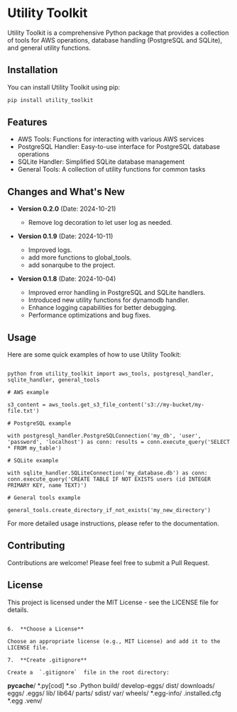 # Utility Toolkit

Utility Toolkit is a comprehensive Python package that provides a collection of tools for AWS operations, database handling (PostgreSQL and SQLite), and general utility functions.

## Installation

You can install Utility Toolkit using pip:
``` cmd
pip install utility_toolkit
```

## Features

- AWS Tools: Functions for interacting with various AWS services
- PostgreSQL Handler: Easy-to-use interface for PostgreSQL database operations
- SQLite Handler: Simplified SQLite database management
- General Tools: A collection of utility functions for common tasks

## Changes and What's New

- **Version 0.2.0** (Date: 2024-10-21)
  - Remove log decoration to let user log as needed.

- **Version 0.1.9** (Date: 2024-10-11)
  - Improved logs.
  - add more functions to global_tools.
  - add sonarqube to the project.

- **Version 0.1.8** (Date: 2024-10-04)
  - Improved error handling in PostgreSQL and SQLite handlers.
  - Introduced new utility functions for dynamodb handler.
  - Enhance logging capabilities for better debugging.
  - Performance optimizations and bug fixes.

## Usage

Here are some quick examples of how to use Utility Toolkit:


```

python from utility_toolkit import aws_tools, postgresql_handler, sqlite_handler, general_tools

# AWS example

s3_content = aws_tools.get_s3_file_content('s3://my-bucket/my-file.txt')

# PostgreSQL example

with postgresql_handler.PostgreSQLConnection('my_db', 'user', 'password', 'localhost') as conn: results = conn.execute_query('SELECT * FROM my_table')

# SQLite example

with sqlite_handler.SQLiteConnection('my_database.db') as conn: conn.execute_query('CREATE TABLE IF NOT EXISTS users (id INTEGER PRIMARY KEY, name TEXT)')

# General tools example

general_tools.create_directory_if_not_exists('my_new_directory')

```

For more detailed usage instructions, please refer to the documentation.

## Contributing

Contributions are welcome! Please feel free to submit a Pull Request.

## License

This project is licensed under the MIT License - see the LICENSE file for details.

```

6.  **Choose a License**

Choose an appropriate license (e.g., MIT License) and add it to the LICENSE file.

7.  **Create .gitignore**

Create a  `.gitignore`  file in the root directory:

```
__pycache__/
*.py[cod]
*.so
.Python
build/
develop-eggs/
dist/
downloads/
eggs/
.eggs/
lib/
lib64/
parts/
sdist/
var/
wheels/
*.egg-info/
.installed.cfg
*.egg
.venv/
```